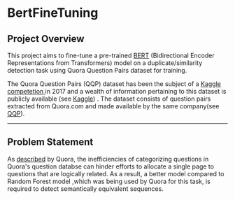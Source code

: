 # BertFineTuning
## Project Overview
This project aims to fine-tune a pre-trained <a href="https://arxiv.org/pdf/1810.04805.pdf">BERT</a> (Bidirectional Encoder Representations from Transformers) model on a duplicate/similarity detection task using Quora Question Pairs dataset for training. 

The Quora Question Pairs (QQP) dataset has been the subject of a <a href="https://www.kaggle.com/c/quora-question-pairs">Kaggle competetion </a> in 2017 and a wealth of information pertaining to this dataset is publicly available (see <a href="https://www.kaggle.com/c/quora-question-pairs/notebooks">Kaggle</a>) . The dataset consists of question pairs extracted from Quora.com and made available by the same company(see <a href="https://www.quora.com/q/quoradata/First-Quora-Dataset-Release-Question-Pairs">QQP</a>).

-------------

## Problem Statement

As <a href="https://www.quora.com/q/quoradata/First-Quora-Dataset-Release-Question-Pairs">described</a> by Quora, the inefficiencies of categorizing questions in Quora's question databse can hinder efforts to allocate a single page to questions that are logically related. As a result, a better model compared to Random Forest model ,which was being used by Quora for this task, is required to detect semantically equivalent sequences.

    
    
